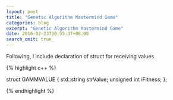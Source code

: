 ```yaml
---
layout: post
title: "Genetic Algorithm Mastermind Game"
categories: blog
excerpt: "Genetic Algorithm Mastermind Game"
date: 2016-02-23T20:55:37+08:00
search_omit: true_
---
```


Following, I include declaration of struct for receiving values

{% highlight c++ %}

struct GAMMVALUE {
	std::string strValue;
	unsigned int iFitness;
};

{% endhighlight %}